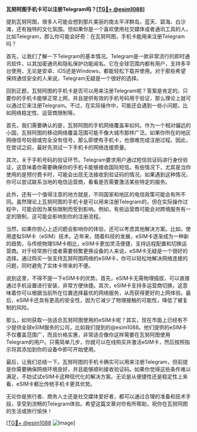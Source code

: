 **瓦努阿图手机卡可以注册Telegram吗？[[TG💪+ @esim1088](https://t.me/s/esim1088)]**

提到瓦努阿图，很多人可能会想到那片美丽的南太平洋群岛，蓝天、碧海、白沙滩，还有独特的文化氛围。但如果你是一个喜欢使用社交媒体或者通讯工具的人，比如Telegram，那么你可能会好奇：在瓦努阿图，手机卡能用来注册Telegram吗？

首先，让我们了解一下Telegram的基本情况。Telegram是一款非常流行的即时通讯软件，以其加密通讯和隐私保护功能闻名。它在全球范围内都有用户，支持多平台使用，无论是安卓、iOS还是Windows，都能轻松下载并使用。对于那些希望保持通信安全的人来说，Telegram无疑是一个很好的选择。

回到正题，瓦努阿图的手机卡是否可以用来注册Telegram呢？答案是肯定的。只要你的手机卡能够正常上网，并且提供有效的手机号码用于验证，那么理论上就可以通过它来注册Telegram。不过，在实际操作中，可能还会遇到一些小问题，比如网络稳定性、运营商限制等。

首先，我们需要确认的是，瓦努阿图的手机网络覆盖率如何。作为一个相对偏远的小国，瓦努阿图的移动网络覆盖范围可能不像大城市那样广泛。如果你所在的地区网络信号较弱或完全没有信号，那么即使有手机卡，也很难完成注册过程。因此，在尝试之前，最好先测试一下手机卡的网络连接质量。

其次，关于手机号码的验证环节。Telegram要求用户通过短信验证码进行身份验证，这意味着你需要确保你的手机卡能够接收国际短信。有些情况下，尤其是当你使用的是预付费卡时，可能会出现无法接收到验证码的情况。如果遇到这种情况，你可以尝试联系当地的电信运营商，看看是否需要激活某些特定的服务。

此外，还有一个值得注意的地方就是，不同国家和地区的电信政策可能会有所不同。虽然理论上瓦努阿图的手机卡是可以用来注册Telegram的，但在实际操作过程中，可能会因为某些限制而受到影响。例如，有些运营商可能会对跨境服务有一定的限制，这可能会影响到你的注册流程。

当然，如果你担心上述问题会影响你的体验，还可以考虑其他解决方案。比如，使用虚拟SIM卡（eSIM）技术。近年来，随着科技的发展，eSIM卡逐渐成为一种新的趋势。与传统物理SIM卡相比，eSIM卡更加灵活便捷，支持远程配置和切换运营商。对于经常旅行或者需要频繁更换设备的人来说，eSIM卡无疑是一个很好的选择。通过购买一张支持瓦努阿图网络的eSIM卡，你可以轻松地解决网络连接的问题，同时避免了实体卡带来的不便。

说到这里，不得不提一下eSIM卡的优势。首先，eSIM卡无需物理插拔，可以直接通过手机设置进行安装，非常方便快捷。其次，eSIM卡支持多运营商切换，这意味着你可以根据当前所在位置选择最优的网络服务，从而获得更好的上网体验。最后，eSIM卡还具有更高的安全性，因为它减少了物理接触的可能性，降低了被复制的风险。

那么，如何获取一张适合瓦努阿图使用的eSIM卡呢？其实，现在市面上已经有不少提供全球eSIM服务的公司，比如我们提到的@esim1088。他们提供的eSIM卡不仅覆盖范围广，而且价格实惠，非常适合像你这样需要在瓦努阿图使用Telegram的用户。只需简单几步，你就可以在线购买并激活eSIM卡，然后按照指示将其添加到你的设备中即可开始使用。

最后，让我们总结一下。瓦努阿图的手机卡确实可以用来注册Telegram，但前提是你需要确保网络环境良好，并且能够顺利接收验证码。如果你觉得这些条件难以满足，不妨试试eSIM卡这种现代化的解决方案。无论是从便捷性还是稳定性上来看，eSIM卡都比传统手机卡更具优势。

无论你是旅行者、商务人士还是社交媒体爱好者，都可以通过合理的准备和技术手段，享受到流畅的Telegram体验。希望这篇文章对你有所帮助，祝你在瓦努阿图的生活或旅行愉快！

[[TG💪+ @esim1088](https://t.me/s/esim1088) ![Image](https://i.postimg.cc/4NQfJmqS/Snipaste-2025-05-13-00-14-12.png)]